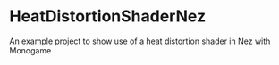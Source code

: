 # HeatDistortionShaderNez
An example project to show use of a heat distortion shader in Nez with Monogame
